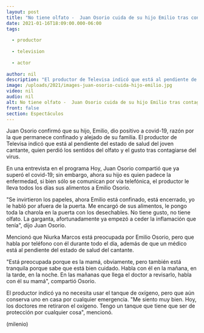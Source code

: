 ```yaml
---
layout: post
title: "No tiene olfato -  Juan Osorio cuida de su hijo Emilio tras contagiarse de covid-19"
date: 2021-01-16T18:09:00.000-06:00
tags:
  
  - productor
  
  - television
  
  - actor
  
author: nil
description: "El productor de Televisa indicó que está al pendiente de su saluda y le lleva todos los días sus alimentos a Emilio Osorio. "
image: /uploads/2021/images-juan-osorio-cuida-hijo-emilio.jpg
video: nil
audio: nil
alt: No tiene olfato -  Juan Osorio cuida de su hijo Emilio tras contagiarse de covid-19
front: false
section: Espectáculos
---
```


Juan Osorio confirmó que su hijo, Emilio, dio positivo a covid-19, razón por la que permanece confinado y alejado de su familia. El productor de Televisa indicó que está al pendiente del estado de salud del joven cantante, quien perdió los sentidos del olfato y el gusto tras contagiarse del virus.  

En una entrevista en el programa Hoy, Juan Osorio compartió que ya superó el covid-19; sin embargo, ahora su hijo es quien padece la enfermedad, si bien sólo se comunican por vía telefónica, el productor le lleva todos los días sus alimentos a Emilio Osorio.  

"Se invirtieron los papeles, ahora Emilio está confinado, está encerrado, yo le habló por afuera de la puerta. Me encargó de sus alimentos, le pongo toda la charola en la puerta con los desechables. No tiene gusto, no tiene olfato. La garganta, afortunadamente ya empezó a ceder la inflamación que tenía", dijo Juan Osorio.  

Mencionó que Niurka Marcos está preocupada por Emilio Osorio, pero que habla por teléfono con él durante todo el día, además de que un médico está al pendiente del estado de salud del cantante. 

"Está preocupada porque es la mamá, obviamente, pero también está tranquila porque sabe que está bien cuidado. Habla con él en la mañana, en la tarde, en la noche. En las mañanas que llega el doctor a revisarlo, habla con él su mamá", compartió Osorio.  

El productor indicó ya no necesita usar el tanque de oxígeno, pero que aún conserva uno en casa por cualquier emergencia.  "Me siento muy bien. Hoy, los doctores me retiraron el oxígeno. Tengo un tanque que tiene que ser de protección por cualquier cosa", mencionó. 

(milenio)